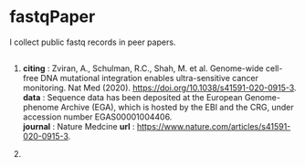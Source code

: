 # fastqPaper
I collect public fastq records in peer papers.

## 
1.  
    **citing**  : Zviran, A., Schulman, R.C., Shah, M. et al. Genome-wide cell-free DNA mutational integration enables ultra-sensitive cancer monitoring. Nat Med (2020). https://doi.org/10.1038/s41591-020-0915-3.  
    **data**    : Sequence data has been deposited at the European Genome-phenome Archive (EGA), which is hosted by the EBI and the CRG, under accession number EGAS00001004406.  
    **journal** : Nature Medcine
    **url**     : https://www.nature.com/articles/s41591-020-0915-3.  

2.  



